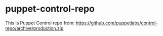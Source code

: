 # puppet-control-repo
This is Puppet Control repo from: https://github.com/puppetlabs/control-repo/archive/production.zip
